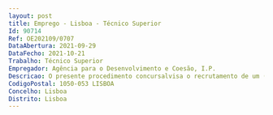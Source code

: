 ```yaml
--- 
layout: post
title: Emprego - Lisboa - Técnico Superior
Id: 90714
Ref: OE202109/0707
DataAbertura: 2021-09-29
DataFecho: 2021-10-21
Trabalho: Técnico Superior
Empregador: Agência para o Desenvolvimento e Coesão, I.P.
Descricao: O presente procedimento concursalvisa o recrutamento de um (1) técnico superior, detentor de vinculo de emprego público por tempoindeterminado já constituído, para a ocupação de um (1) posto de trabalho na carreira unicategorialde técnico superior para o exercício de funções no Secretariado da Direção do Comissão Diretiva doPO SEUR, na modalidade de contrato de trabalho em funções públicas por tempo indeterminado,correspondente ao grau de complexidade 3, em conformidade com o previsto no anexo referido non.º 2 do artigo 88.º da Lei n.º 35 2014, de 20 de junho, nomeadamente Assegurar o Secretariado da Presidente da Comissão Diretiva Prestar apoio e assessoria à Comissão Diretiva Coordenação do fluxo de expediente Organização de reuniões e eventos e preparação de apresentações em power point Preparação de Informações e Ofícios Promover a utilização das ferramentas informáticas do PO SEUR (SI SEUR — Sistema deInformação do PO SEUR e GesDoc — Sistema de Gestão Documental), bem como a utilização de ferramentas Informáticas integradas no Office, tais como Word, Excel e Power Point e outrascomplementares.
CodigoPostal: 1050-053 LISBOA
Concelho: Lisboa
Distrito: Lisboa
--- 
```

